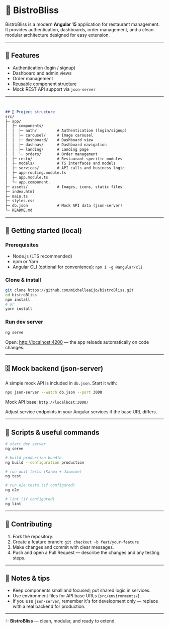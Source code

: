 # 🌿 BistroBliss

BistroBliss is a modern **Angular 15** application for restaurant management.  
It provides authentication, dashboards, order management, and a clean modular architecture designed for easy extension.

---

## 🔑 Features

- Authentication (login / signup)
- Dashboard and admin views
- Order management
- Reusable component structure
- Mock REST API support via `json-server`

---


```markdown


## 📂 Project structure
src/
├─ app/
│  ├─ components/
│  │  ├─ auth/         # Authentication (login/signup)
│  │  ├─ carousel/     # Image carousel
│  │  ├─ dashboard/    # Dashboard view
│  │  ├─ dashnav/      # Dashboard navigation
│  │  ├─ landing/      # Landing page
│  │  └─ orders/       # Order management
│  ├─ resto/           # Restaurant-specific modules
│  ├─ models/          # TS interfaces and models
│  ├─ services/        # API calls and business logic
│  ├─ app-routing.module.ts
│  ├─ app.module.ts
│  └─ app.component.
├─ assets/             # Images, icons, static files
├─ index.html
├─ main.ts
├─ styles.css
├─ db.json             # Mock API data (json-server)
└─ README.md

```

---

## 🚀 Getting started (local)

### Prerequisites
- Node.js (LTS recommended)
- npm or Yarn
- Angular CLI (optional for convenience): `npm i -g @angular/cli`

### Clone & install
```bash
git clone https://github.com/michelleaijo/bistroBliss.git
cd bistroBliss
npm install
# or
yarn install
````

### Run dev server

```bash
ng serve
```

Open: [http://localhost:4200](http://localhost:4200) — the app reloads automatically on code changes.

---

## 🗄 Mock backend (json-server)

A simple mock API is included in `db.json`. Start it with:

```bash
npx json-server --watch db.json --port 3000
```

Mock API base: `http://localhost:3000/`

Adjust service endpoints in your Angular services if the base URL differs.

---

## 🧪 Scripts & useful commands

```bash
# start dev server
ng serve

# build production bundle
ng build --configuration production

# run unit tests (Karma + Jasmine)
ng test

# run e2e tests (if configured)
ng e2e

# lint (if configured)
ng lint

```

---

## 🤝 Contributing

1. Fork the repository.
2. Create a feature branch: `git checkout -b feat/your-feature`
3. Make changes and commit with clear messages.
4. Push and open a Pull Request — describe the changes and any testing steps.

---

## 📝 Notes & tips

* Keep components small and focused; put shared logic in services.
* Use environment files for API base URLs (`src/environments/`).
* If you use `json-server`, remember it's for development only — replace with a real backend for production.

---

✨ **BistroBliss** — clean, modular, and ready to extend.
